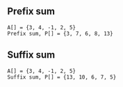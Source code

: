 ## Prefix sum
```
A[] = {3, 4, -1, 2, 5}
Prefix sum, P[] = {3, 7, 6, 8, 13}
```

## Suffix sum
```
A[] = {3, 4, -1, 2, 5}
Suffix sum, P[] = {13, 10, 6, 7, 5}
```
